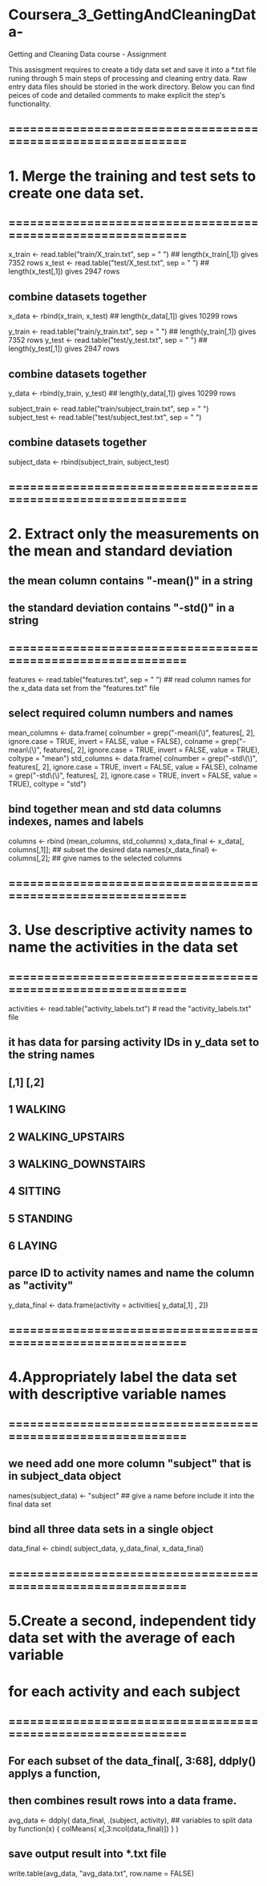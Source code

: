 # Coursera_3_GettingAndCleaningData-
Getting and Cleaning Data course - Assignment

This assisgment requires to create a tidy data set and save it into a *.txt file runing through 5 main steps of processing and cleaning entry data. Raw entry data files should be storied in the work directory. Below you can find peices of code and detailed comments to make explicit the step's functionality. 
## ============================================================
# 1. Merge the training and test sets to create one data set.
## ============================================================
x_train <- read.table("train/X_train.txt", sep = " ") ## length(x_train[,1]) gives 7352 rows
x_test <- read.table("test/X_test.txt", sep = " ")    ## length(x_test[,1])  gives 2947 rows
## combine datasets together 
x_data <- rbind(x_train, x_test)                      ## length(x_data[,1])  gives 10299 rows 

y_train <- read.table("train/y_train.txt", sep = " ") ## length(y_train[,1]) gives 7352 rows
y_test <- read.table("test/y_test.txt", sep = " ")    ## length(y_test[,1])  gives 2947 rows
## combine datasets together 
y_data <- rbind(y_train, y_test)                      ## length(y_data[,1]) gives 10299 rows 

subject_train <- read.table("train/subject_train.txt", sep = " ")   
subject_test <- read.table("test/subject_test.txt", sep = " ")   
## combine datasets together 
subject_data <- rbind(subject_train, subject_test)               

## ============================================================
# 2. Extract only the measurements on the mean and standard deviation
##    the mean column contains "-mean()" in a string
##    the standard deviation contains "-std()" in a string
## ============================================================
features <- read.table("features.txt", sep = " ")  ## read column names for the x_data data set from the "features.txt" file
## select required column numbers and names
mean_columns <- data.frame( colnumber = grep("-mean\\(\\)", features[, 2], 
                                              ignore.case = TRUE,
                                              invert = FALSE,
                                              value = FALSE), 
                              colname = grep("-mean\\(\\)", features[, 2], 
                                              ignore.case = TRUE,
                                              invert = FALSE,
                                              value = TRUE),
                              coltype = "mean")
std_columns   <- data.frame( colnumber = grep("-std\\(\\)", features[, 2], 
                                               ignore.case = TRUE,
                                               invert = FALSE,
                                               value = FALSE), 
                               colname = grep("-std\\(\\)", features[, 2], 
                                              ignore.case = TRUE,
                                              invert = FALSE,
                                              value = TRUE),
                               coltype = "std")
## bind together mean and std data columns indexes, names and labels
columns <- rbind (mean_columns, std_columns)
x_data_final <- x_data[, columns[,1]];  ## subset the desired data
names(x_data_final) <- columns[,2];     ## give names to the selected columns

## ============================================================
# 3. Use descriptive activity names to name the activities in the data set
## ============================================================
activities <- read.table("activity_labels.txt") # read the "activity_labels.txt" file
## it has data for parsing activity IDs in y_data set to the string names 
## [,1]            [,2]
##  1            WALKING
##  2   WALKING_UPSTAIRS
##  3 WALKING_DOWNSTAIRS
##  4            SITTING
##  5           STANDING
##  6             LAYING

## parce ID to activity names and name the column as "activity"
y_data_final <- data.frame(activity = activities[ y_data[,1] , 2]) 

## ============================================================
# 4.Appropriately label the data set with descriptive variable names
## ============================================================
## we need add one more column "subject" that is in subject_data object
names(subject_data) <- "subject" ## give a name before include it into the final data set

## bind all three data sets in a single object
data_final <- cbind( subject_data, y_data_final, x_data_final) 

## ============================================================
# 5.Create a second, independent tidy data set with the average of each variable
#    for each activity and each subject
## ============================================================

## For each subset of the data_final[, 3:68], ddply() applys a function, 
## then combines result rows into a data frame.
avg_data <- ddply( data_final, 
                   .(subject, activity),  ## variables to split data by 
                   function(x) { colMeans( x[,3:ncol(data_final)]) } )
## save output result into *.txt file
write.table(avg_data, "avg_data.txt", row.name = FALSE)
